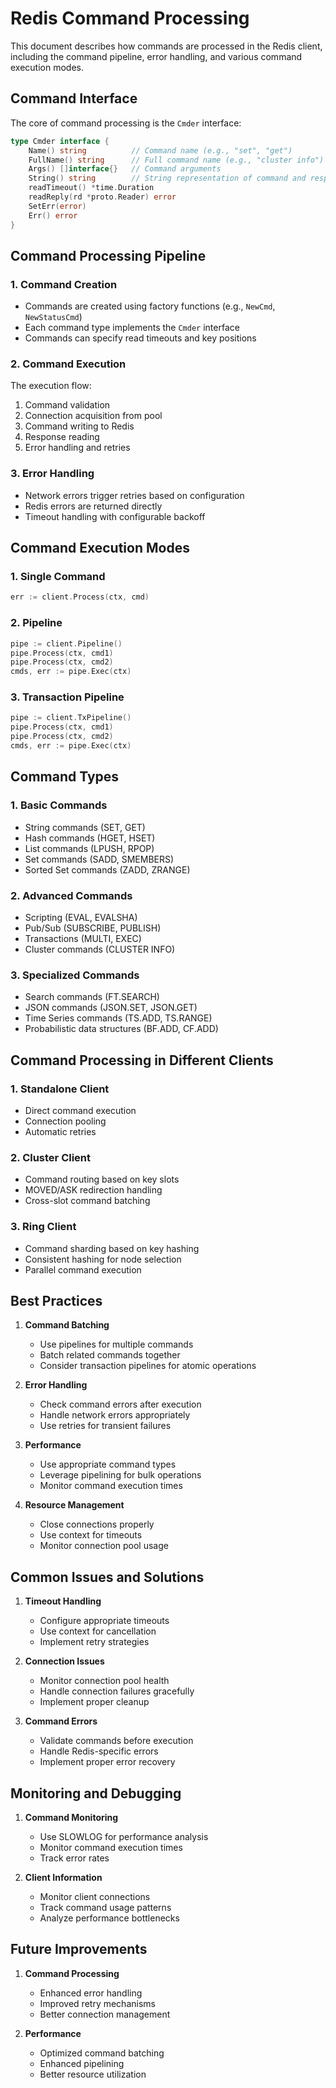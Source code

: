 # Redis Command Processing

This document describes how commands are processed in the Redis client, including the command pipeline, error handling, and various command execution modes.

## Command Interface

The core of command processing is the `Cmder` interface:

```go
type Cmder interface {
    Name() string          // Command name (e.g., "set", "get")
    FullName() string      // Full command name (e.g., "cluster info")
    Args() []interface{}   // Command arguments
    String() string        // String representation of command and response
    readTimeout() *time.Duration
    readReply(rd *proto.Reader) error
    SetErr(error)
    Err() error
}
```

## Command Processing Pipeline

### 1. Command Creation
- Commands are created using factory functions (e.g., `NewCmd`, `NewStatusCmd`)
- Each command type implements the `Cmder` interface
- Commands can specify read timeouts and key positions

### 2. Command Execution
The execution flow:
1. Command validation
2. Connection acquisition from pool
3. Command writing to Redis
4. Response reading
5. Error handling and retries

### 3. Error Handling
- Network errors trigger retries based on configuration
- Redis errors are returned directly
- Timeout handling with configurable backoff

## Command Execution Modes

### 1. Single Command
```go
err := client.Process(ctx, cmd)
```

### 2. Pipeline
```go
pipe := client.Pipeline()
pipe.Process(ctx, cmd1)
pipe.Process(ctx, cmd2)
cmds, err := pipe.Exec(ctx)
```

### 3. Transaction Pipeline
```go
pipe := client.TxPipeline()
pipe.Process(ctx, cmd1)
pipe.Process(ctx, cmd2)
cmds, err := pipe.Exec(ctx)
```

## Command Types

### 1. Basic Commands
- String commands (SET, GET)
- Hash commands (HGET, HSET)
- List commands (LPUSH, RPOP)
- Set commands (SADD, SMEMBERS)
- Sorted Set commands (ZADD, ZRANGE)

### 2. Advanced Commands
- Scripting (EVAL, EVALSHA)
- Pub/Sub (SUBSCRIBE, PUBLISH)
- Transactions (MULTI, EXEC)
- Cluster commands (CLUSTER INFO)

### 3. Specialized Commands
- Search commands (FT.SEARCH)
- JSON commands (JSON.SET, JSON.GET)
- Time Series commands (TS.ADD, TS.RANGE)
- Probabilistic data structures (BF.ADD, CF.ADD)

## Command Processing in Different Clients

### 1. Standalone Client
- Direct command execution
- Connection pooling
- Automatic retries

### 2. Cluster Client
- Command routing based on key slots
- MOVED/ASK redirection handling
- Cross-slot command batching

### 3. Ring Client
- Command sharding based on key hashing
- Consistent hashing for node selection
- Parallel command execution

## Best Practices

1. **Command Batching**
   - Use pipelines for multiple commands
   - Batch related commands together
   - Consider transaction pipelines for atomic operations

2. **Error Handling**
   - Check command errors after execution
   - Handle network errors appropriately
   - Use retries for transient failures

3. **Performance**
   - Use appropriate command types
   - Leverage pipelining for bulk operations
   - Monitor command execution times

4. **Resource Management**
   - Close connections properly
   - Use context for timeouts
   - Monitor connection pool usage

## Common Issues and Solutions

1. **Timeout Handling**
   - Configure appropriate timeouts
   - Use context for cancellation
   - Implement retry strategies

2. **Connection Issues**
   - Monitor connection pool health
   - Handle connection failures gracefully
   - Implement proper cleanup

3. **Command Errors**
   - Validate commands before execution
   - Handle Redis-specific errors
   - Implement proper error recovery

## Monitoring and Debugging

1. **Command Monitoring**
   - Use SLOWLOG for performance analysis
   - Monitor command execution times
   - Track error rates

2. **Client Information**
   - Monitor client connections
   - Track command usage patterns
   - Analyze performance bottlenecks

## Future Improvements

1. **Command Processing**
   - Enhanced error handling
   - Improved retry mechanisms
   - Better connection management

2. **Performance**
   - Optimized command batching
   - Enhanced pipelining
   - Better resource utilization 